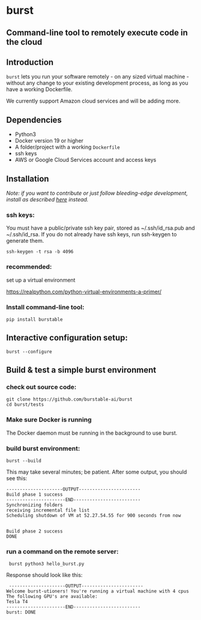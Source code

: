 # burst
## Command-line tool to remotely execute code in the cloud

## Introduction

`burst` lets you run your software remotely - on any sized virtual machine - without any change to your existing development process, as long as you have a working Dockerfile.

We currently support Amazon cloud services and will be adding more.

## Dependencies

* Python3 
* Docker version 19 or higher
* A folder/project with a working `Dockerfile`
* ssh keys
* AWS or Google Cloud Services account and access keys

## Installation 

_Note: if you want to contribute or just follow bleeding-edge development, install as described [here](https://github.com/burstable-ai/burst/wiki/Contributing-To-Burst) instead._

### ssh keys:
You must have a public/private ssh key pair, stored as ~/.ssh/id_rsa.pub and ~/.ssh/id_rsa.  If you do not already have ssh keys, run ssh-keygen to generate them.

    ssh-keygen -t rsa -b 4096

### recommended: 
set up a virtual environment 

https://realpython.com/python-virtual-environments-a-primer/

### Install command-line tool:

    pip install burstable

## Interactive configuration setup:

    burst --configure

## Build & test a simple burst environment

### check out source code:

    git clone https://github.com/burstable-ai/burst
    cd burst/tests

### Make sure Docker is running
The Docker daemon must be running in the background to use burst.

### build burst environment:

    burst --build

This may take several minutes; be patient. After some output, 
you should see this: 

    ---------------------OUTPUT-----------------------
    Build phase 1 success
    ----------------------END-------------------------
    Synchronizing folders
    receiving incremental file list
    Scheduling shutdown of VM at 52.27.54.55 for 900 seconds from now
    
    
    Build phase 2 success
    DONE

 
 ### run a command on the remote server:
 
     burst python3 hello_burst.py
 
Response should look like this:
 
     ---------------------OUTPUT-----------------------                                                         
    Welcome burst-utioners! You're running a virtual machine with 4 cpus
    The following GPU's are available:
    Tesla T4
    ----------------------END-------------------------
    burst: DONE 
